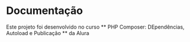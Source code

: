 # Documentação

Este projeto foi desenvolvido no curso ** PHP Composer: DEpendências, Autoload e Publicação ** da Alura  